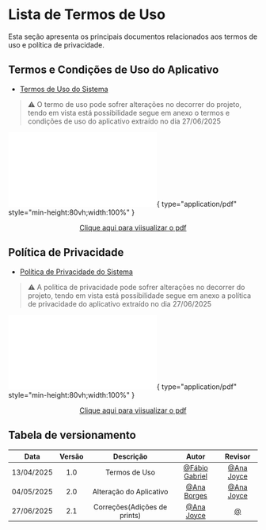 # Lista de Termos de Uso

Esta seção apresenta os principais documentos relacionados aos termos de uso e política de privacidade.

## Termos e Condições de Uso do Aplicativo

- [Termos de Uso do Sistema](https://cdn.deepseek.com/policies/en-US/deepseek-terms-of-use.html)

> ⚠️ O termo de uso pode sofrer alterações no decorrer do projeto, tendo em vista está possibilidade segue em anexo o termos e
condições de uso do aplicativo extraído no dia 27/06/2025  

![PDF hospedado](../assets/pdfs/DeepSeek-Terms-of-Use-English.pdf){ type="application/pdf" style="min-height:80vh;width:100%" }
<font><p style="text-align: center">[Clique aqui para viisualizar o pdf](../assets/pdfs/DeepSeek-Terms-of-Use-English.pdf)</p></font>

## Política de Privacidade

- [Política de Privacidade do Sistema](https://cdn.deepseek.com/policies/en-US/deepseek-privacy-policy.html)

> ⚠️ A política de privacidade pode sofrer alterações no decorrer do projeto, tendo em vista está possibilidade segue em anexo a política de privacidade do aplicativo extraído no dia 27/06/2025  

![PDF hospedado](../assets/pdfs/DeepSeekPrivacyPolicy.pdf){ type="application/pdf" style="min-height:80vh;width:100%" }
<font><p style="text-align: center">[Clique aqui para viisualizar o pdf](../assets/pdfs/DeepSeekPrivacyPolicy.pdf)</p></font>

## Tabela de versionamento

|    Data    | Versão |        Descrição        |                    Autor                     |                     Revisor                     |
| :--------: | :----: | :---------------------: | :------------------------------------------: | :---------------------------------------------: |
| 13/04/2025 | 1.0 |      Termos de Uso      | [@Fábio Gabriel](https://github.com/fabinsz) | [@Ana Joyce](https://github.com/anajoyceamorim) |
| 04/05/2025 | 2.0 | Alteração do Aplicativo | [@Ana Borges](https://github.com/anabborges) | [@Ana Joyce](https://github.com/anajoyceamorim)  |
| 27/06/2025 | 2.1 | Correções(Adições de prints) | [@Ana Joyce](https://github.com/anajoyceamorim) | [@](https://github.com/)  |